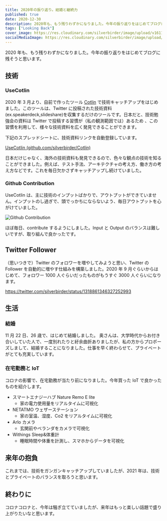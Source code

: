 ```yaml
---
title: 2020年の振り返り。結婚と継続力
published: true
date: 2020-12-30
description: 2020年も、もう残りわずかになりました。今年の振り返りをはじめてブログに残そうと思います。
tags: ["Looking Back"]
cover_image: https://res.cloudinary.com/silverbirder/image/upload/v1611128736/silver-birder.github.io/assets/logo.png
socialMediaImage: https://res.cloudinary.com/silverbirder/image/upload/v1611128736/silver-birder.github.io/assets/logo.png
---
```


2020 年も、もう残りわずかになりました。今年の振り返りをはじめてブログに残そうと思います。

## 技術

### UseCotlin

2020 年 3 月より、自前で作ったツール [Cotlin](https://github.com/silverbirder/Cotlin) で技術キャッチアップをはじめました。このツールは、Twitter に投稿された技術資料(ex.speakerdeck,slideshare)を収集するだけのツールです。日本だと、技術勉強会の資料は Twitter で投稿する習慣が（私の観測範囲では）あるため
、この習慣を利用して、様々な技術資料を広く発見できることができます。

下記のスプレッドシートに、技術資料リンクを自動登録しています。

[UseCotlin (github.com/silverbirder/Cotlin)](https://docs.google.com/spreadsheets/d/1IaJOw9-GdoHhz3D0CzvJfFitrmEN8KpgIleer9rmxiw/edit)

日本だけじゃなく、海外の技術資料も発見できるので、色々な観点の技術を知ることができました。例えば、テスト手法、アーキテクチャの考え方、働き方の考え方などです。これを毎日欠かさずキャッチアップし続けていました。

### Github Contribution

UseCotlin は、主に技術のインプットばかりで、アウトプットができていません。インプットのし過ぎで、頭でっかちにならないよう、毎日アウトプットを心がけていました。

![Github Contribution](https://res.cloudinary.com/silverbirder/image/upload/v1614431446/silver-birder.github.io/blog/Github_Contribution.png)

ほぼ毎日、contribute するようにしました。Input と Output のバランスは難しいですが、取り組んで良かったです。

## Twitter Follower

（思いつきで）Twitter のフォロワーを増やしてみようと思い、Twitter の Follower を自動的に増やす仕組みを構築しました。2020 年 9 月ぐらいからはじめて、フォロワー 1000 人ぐらいだったものがもうすぐ 3000 人ぐらいになります。

https://twitter.com/silverbirder/status/1318861346327252993

## 生活

### 結婚

11 月 22 日、26 歳で、はじめて結婚しました。
奥さんは、大学時代からお付き合いしていた人で、一度別れたりと紆余曲折ありましたが、私の方からプロポーズしまして、結婚することになりました。仕事を早く終わらせて、プライベートがとても充実しています。

### 在宅勤務と IoT

コロナの影響で、在宅勤務が当たり前になりました。今年買った IoT で良かったものを紹介します。

- スマートエナジーハブ Nature Remo E lite
  - 家の電力使用量をリアルタイムに可視化
- NETATMO ウェザーステーション
  - 家の室温、湿度、Co2 をリアルタイムに可視化
- Arlo カメラ
  - 玄関前やベランダをカメラで可視化
- Withings Sleep&体重計
  - 睡眠時間や体重を計測し、スマホからデータを可視化

## 来年の抱負

これまでは、技術をガンガンキャッチアップしていましたが、2021 年は、技術とプライベートのバランスを取ろうと思います。

## 終わりに

コロナコロナと、今年は騒ぎ立てていましたが、来年はもっと楽しい話題で盛り上がりたいなと思います。
